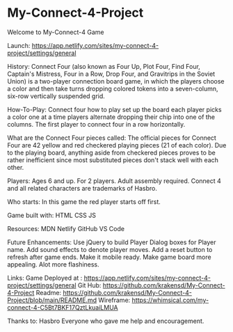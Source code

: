 # My-Connect-4-Project

Welcome to My-Connect-4 Game 

Launch: https://app.netlify.com/sites/my-connect-4-project/settings/general

History:
Connect Four (also known as Four Up, Plot Four, Find Four, Captain's Mistress, Four in a Row, Drop Four, and Gravitrips in the Soviet Union) is a two-player connection board game, in which the players choose a color and then take turns dropping colored tokens into a seven-column, six-row vertically suspended grid.

How-To-Play:
Connect four how to play set up the board each player picks a color one at a time players alternate dropping their chip into one of the columns. The first player to connect four in a row horizontally.

What are the Connect Four pieces called:
The official pieces for Connect Four are 42 yellow and red checkered playing pieces (21 of each color). Due to the playing board, anything aside from checkered pieces proves to be rather inefficient since most substituted pieces don't stack well with each other.

Players:
Ages 6 and up. For 2 players. Adult assembly required. Connect 4 and all related characters are trademarks of Hasbro.

Who starts:
In this game the red player starts off first.

Game built with:
HTML
CSS
JS

Resources:
MDN
Netlify
GitHub
VS Code


Future Enhancements:
Use jQuery to build Player Dialog boxes for Player name.
Add sound effects to denote player moves.
Add a reset button to refresh after game ends.
Make it mobile ready.
Make game board more appealing.
Alot more flashiness.


Links:
Game Deployed at : https://app.netlify.com/sites/my-connect-4-project/settings/general
Git Hub:           https://github.com/krakensd/My-Connect-4-Project
Readme:            https://github.com/krakensd/My-Connect-4-Project/blob/main/README.md
Wireframe:         https://whimsical.com/my-connect-4-C5Bt7BKF17QztLkuaiLMUA

Thanks to:
Hasbro
Everyone who gave me help and encouragement.
